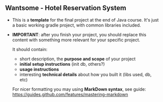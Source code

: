 ## Wantsome - Hotel Reservation System

 - This is a __template__ for the final project at the end of Java course.
   It's just a basic working gradle project, with common libraries included.

 - __IMPORTANT__: after you finish your project, you should replace this
   content with something more relevant for your specific project. 
   
   It should contain: 
   - short description, the __purpose and scope__ of your project
   - __initial setup instructions__ (init db, others?)
   - __usage instructions__
   - interesting __technical details__ about how you built it (libs used, db, etc)
   
   For nicer formatting you may using __MarkDown syntax__, see guide: 
   <https://guides.github.com/features/mastering-markdown>
